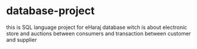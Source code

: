 # database-project
this is SQL language project for eHaraj database witch is about electronic store and auctions between consumers and transaction between customer and supplier  
